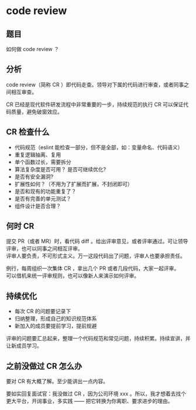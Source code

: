 # code review

## 题目

如何做 code review ？

## 分析

code review（简称 CR ）即代码走查。领导对下属的代码进行审查，或者同事之间相互审查。

CR 已经是现代软件研发流程中非常重要的一步，持续规范的执行 CR 可以保证代码质量，避免破窗效应。

## CR 检查什么

- 代码规范（eslint 能检查一部分，但不是全部，如：变量命名、代码语义）
- 重复逻辑抽离、复用
- 单个函数过长，需要拆分
- 算法复杂度是否可用？ 是否可继续优化?
- 是否有安全漏洞?
- 扩展性如何？（不用为了扩展而扩展，不封闭即可）
- 是否和现有的功能重复了？
- 是否有完善的单元测试？
- 组件设计是否合理？

## 何时 CR

提交 PR（或者 MR）时，看代码 diff 。给出评审意见，或者评审通过。可让领导评审，也可以同事之间相互评审。<br>
评审人要负责，不可形式主义。万一这段代码出了问题，评审人也要承担责任。

例行，每周组织一次集体 CR ，拿出几个 PR 或者几段代码，大家一起评审。<br>
可以借机来统一评审规则，也可以像新人来演示如何评审。

## 持续优化

- 每次 CR 的问题要记录下
- 归纳整理，形成自己的知识规范体系
- 新加入的成员要提前学习，提前规避

评审的问题要汇总起来，整理一个代码规范和常见问题，持续积累。持续宣讲，并让新成员学习。

## 之前没做过 CR 怎么办

要对 CR 有大概了解。至少能讲出一点内容。

要如实回复面试官：我没做过 CR ，因为公司环境 xxx 。所以，我才想着去找个更大平台，开阔事业，多实践 —— 把它转换为你离职、要求进步的理由。
